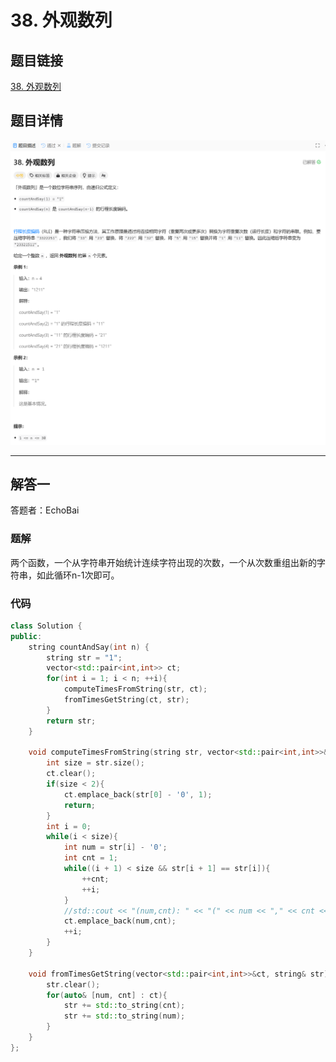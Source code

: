 # 38. 外观数列
## 题目链接  
[38. 外观数列](https://leetcode.cn/problems/count-and-say/description/)
## 题目详情
![题目图片](Img/38.png)

***
## 解答一
答题者：EchoBai

### 题解
两个函数，一个从字符串开始统计连续字符出现的次数，一个从次数重组出新的字符串，如此循环n-1次即可。

### 代码
``` cpp
class Solution {
public:
    string countAndSay(int n) {
        string str = "1";
        vector<std::pair<int,int>> ct;
        for(int i = 1; i < n; ++i){
            computeTimesFromString(str, ct);
            fromTimesGetString(ct, str);
        }
        return str;
    }

    void computeTimesFromString(string str, vector<std::pair<int,int>>&ct){
        int size = str.size();
        ct.clear();
        if(size < 2){
            ct.emplace_back(str[0] - '0', 1);
            return;
        }
        int i = 0;
        while(i < size){
            int num = str[i] - '0';
            int cnt = 1;
            while((i + 1) < size && str[i + 1] == str[i]){
                ++cnt;
                ++i;
            }
            //std::cout << "(num,cnt): " << "(" << num << "," << cnt << ")" << std::endl;
            ct.emplace_back(num,cnt);
            ++i;
        }
    }

    void fromTimesGetString(vector<std::pair<int,int>>&ct, string& str){
        str.clear();
        for(auto& [num, cnt] : ct){
            str += std::to_string(cnt);
            str += std::to_string(num);
        }
    }
};
```
